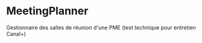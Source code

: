 # MeetingPlanner
Gestionnaire des salles de réunion d'une PME (test technique pour entretien Canal+)
